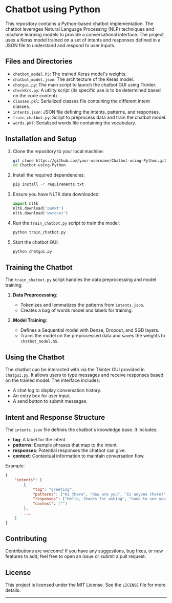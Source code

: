 # Chatbot using Python

This repository contains a Python-based chatbot implementation. The chatbot leverages Natural Language Processing (NLP) techniques and machine learning models to provide a conversational interface. The project uses a Keras model trained on a set of intents and responses defined in a JSON file to understand and respond to user inputs.

## Files and Directories
- `chatbot_model.h5`: The trained Keras model's weights.
- `chatbot_model.json`: The architecture of the Keras model.
- `chatgui.py`: The main script to launch the chatbot GUI using Tkinter.
- `checkKrs.py`: A utility script (its specific use is to be determined based on the code content).
- `classes.pkl`: Serialized classes file containing the different intent classes.
- `intents.json`: JSON file defining the intents, patterns, and responses.
- `train_chatbot.py`: Script to preprocess data and train the chatbot model.
- `words.pkl`: Serialized words file containing the vocabulary.

## Installation and Setup

1. Clone the repository to your local machine:
   ```bash
   git clone https://github.com/your-username/Chatbot-using-Python.git
   cd Chatbot-using-Python
   ```

2. Install the required dependencies:
   ```bash
   pip install -r requirements.txt
   ```

3. Ensure you have NLTK data downloaded:
   ```python
   import nltk
   nltk.download('punkt')
   nltk.download('wordnet')
   ```

4. Run the `train_chatbot.py` script to train the model:
   ```bash
   python train_chatbot.py
   ```

5. Start the chatbot GUI:
   ```bash
   python chatgui.py
   ```

## Training the Chatbot

The `train_chatbot.py` script handles the data preprocessing and model training:

1. **Data Preprocessing**:
   - Tokenizes and lemmatizes the patterns from `intents.json`.
   - Creates a bag of words model and labels for training.

2. **Model Training**:
   - Defines a Sequential model with Dense, Dropout, and SGD layers.
   - Trains the model on the preprocessed data and saves the weights to `chatbot_model.h5`.

## Using the Chatbot

The chatbot can be interacted with via the Tkinter GUI provided in `chatgui.py`. It allows users to type messages and receive responses based on the trained model. The interface includes:

- A chat log to display conversation history.
- An entry box for user input.
- A send button to submit messages.

## Intent and Response Structure

The `intents.json` file defines the chatbot's knowledge base. It includes:

- **tag**: A label for the intent.
- **patterns**: Example phrases that map to the intent.
- **responses**: Potential responses the chatbot can give.
- **context**: Contextual information to maintain conversation flow.

Example:
```json
{
    "intents": [
        {
            "tag": "greeting",
            "patterns": ["Hi there", "How are you", "Is anyone there?", "Hey", "Hola", "Hello", "Good day"],
            "responses": ["Hello, thanks for asking", "Good to see you again", "Hi there, how can I help?"],
            "context": [""]
        },
        ...
    ]
}
```

## Contributing

Contributions are welcome! If you have any suggestions, bug fixes, or new features to add, feel free to open an issue or submit a pull request.

## License

This project is licensed under the MIT License. See the `LICENSE` file for more details.

---
